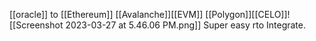 [[oracle]]  to [[Ethereum]] [[Avalanche]][[EVM]] [[Polygon]][[CELO]]![[Screenshot 2023-03-27 at 5.46.06 PM.png]]
Super easy rto Integrate. 